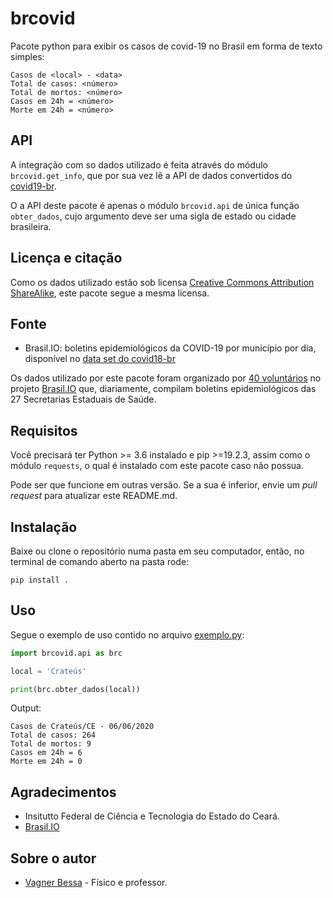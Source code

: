 ﻿# brcovid

Pacote python para exibir os casos de covid-19 no Brasil em forma de texto simples:

 ~~~terminal
Casos de <local> - <data>
Total de casos: <número>
Total de mortos: <número>
Casos em 24h = <número>
Morte em 24h = <número>
~~~

## API

A integração com so dados utilizado é feita através do módulo ```brcovid.get_info```, que por sua vez lê a API de dados convertidos do [covid19-br](https://github.com/turicas/covid19-br).

O a API deste pacote é apenas o módulo ```brcovid.api``` de única função ```obter_dados```, cujo argumento deve ser uma sigla de estado ou cidade brasileira.

## Licença e citação

Como os dados utilizado estão sob licensa [Creative Commons Attribution ShareAlike](https://creativecommons.org/licenses/by-sa/4.0/), este pacote segue a mesma licensa.

## Fonte

- Brasil.IO: boletins epidemiológicos da COVID-19 por município por dia, disponível no [data set do covid18-br](https://brasil.io/dataset/covid19/)

Os dados utilizado por este pacote foram organizado por [40 voluntários](https://brasil.io/covid19/voluntarios/) no projeto [Brasil.IO](https://brasil.io/covid19/) que, diariamente, compilam boletins epidemiológicos das 27 Secretarias Estaduais de Saúde.

## Requisitos

Você precisará ter Python >= 3.6 instalado e pip >=19.2.3, assim como o módulo ```requests```, o qual é instalado com este pacote caso não possua.

Pode ser que funcione em outras versão. Se a sua é inferior, envie um *pull request* para atualizar este README.md.

## Instalação

Baixe ou clone o repositório numa pasta em seu computador, então, no terminal de comando aberto na pasta rode:

~~~temrinal
pip install .
~~~

## Uso

Segue o exemplo de uso contido no arquivo [exemplo.py](https://github.com/bessavagner/brcovid/exemplo.py):

~~~python
import brcovid.api as brc

local = 'Crateús'

print(brc.obter_dados(local))
~~~

Output:

~~~terminal
Casos de Crateús/CE - 06/06/2020
Total de casos: 264
Total de mortos: 9
Casos em 24h = 6
Morte em 24h = 0
~~~

## Agradecimentos

- Insitutto Federal de Ciência e Tecnologia do Estado do Ceará.
- [Brasil.IO](https://brasil.io/)

## Sobre o autor

- [Vagner Bessa](https://github.com/bessavagner/) - Físico e professor.
